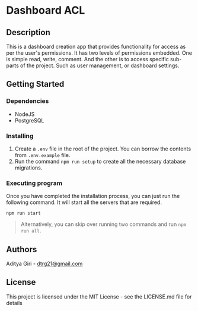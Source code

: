 # Dashboard ACL

## Description

This is a dashboard creation app that provides functionality for access as per the user's permissions. It has two levels of permissions embedded. One is simple read, write, comment. And the other is to access specific sub-parts of the project. Such as user management, or dashboard settings.

## Getting Started

### Dependencies

* NodeJS
* PostgreSQL

### Installing

1. Create a `.env` file in the root of the project. You can borrow the contents from `.env.example` file.
2. Run the command `npm run setup` to create all the necessary database migrations.

### Executing program

Once you have completed the installation process, you can just run the following command. It will start all the servers that are required.

```
npm run start
```

> Alternatively, you can skip over running two commands and run `npm run all`.

## Authors

Aditya Giri - dtrg21@gmail.com

## License

This project is licensed under the MIT License - see the LICENSE.md file for details
